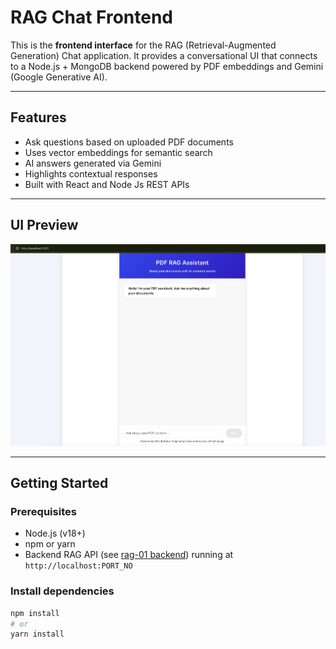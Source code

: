 # RAG Chat Frontend

This is the **frontend interface** for the RAG (Retrieval-Augmented Generation) Chat application. It provides a conversational UI that connects to a Node.js + MongoDB backend powered by PDF embeddings and Gemini (Google Generative AI).

---

## Features
 
- Ask questions based on uploaded PDF documents
- Uses vector embeddings for semantic search
- AI answers generated via Gemini
- Highlights contextual responses
- Built with React and Node Js REST APIs

---

## UI Preview

![RAG Chat UI](./rag-fe.png)

---

## Getting Started

### Prerequisites

- Node.js (v18+)
- npm or yarn
- Backend RAG API (see [rag-01 backend](../rag-01)) running at `http://localhost:PORT_NO`

### Install dependencies

```bash
npm install
# or
yarn install
